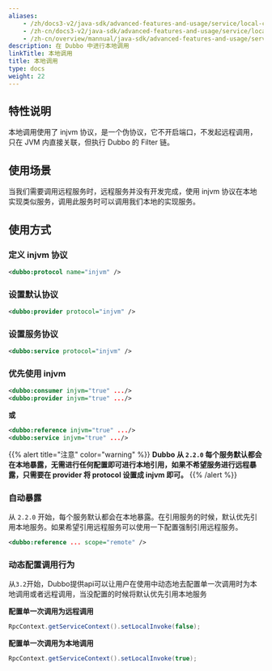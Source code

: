 ```yaml
---
aliases:
    - /zh/docs3-v2/java-sdk/advanced-features-and-usage/service/local-call/
    - /zh-cn/docs3-v2/java-sdk/advanced-features-and-usage/service/local-call/
    - /zh-cn/overview/mannual/java-sdk/advanced-features-and-usage/service/local-call/
description: 在 Dubbo 中进行本地调用
linkTitle: 本地调用
title: 本地调用
type: docs
weight: 22
---
```


## 特性说明
本地调用使用了 injvm 协议，是一个伪协议，它不开启端口，不发起远程调用，只在 JVM 内直接关联，但执行 Dubbo 的 Filter 链。

## 使用场景

当我们需要调用远程服务时，远程服务并没有开发完成，使用 injvm 协议在本地实现类似服务，调用此服务时可以调用我们本地的实现服务。

## 使用方式

### 定义 injvm 协议
```xml
<dubbo:protocol name="injvm" />
```

### 设置默认协议

```xml
<dubbo:provider protocol="injvm" />
```

### 设置服务协议

```xml
<dubbo:service protocol="injvm" />
```

### 优先使用 injvm

```xml
<dubbo:consumer injvm="true" .../>
<dubbo:provider injvm="true" .../>
```

**或**

```xml
<dubbo:reference injvm="true" .../>
<dubbo:service injvm="true" .../>
```

{{% alert title="注意" color="warning" %}}
**Dubbo 从 `2.2.0` 每个服务默认都会在本地暴露，无需进行任何配置即可进行本地引用，如果不希望服务进行远程暴露，只需要在 provider 将 protocol 设置成 injvm 即可。**
{{% /alert %}}


### 自动暴露

从 `2.2.0` 开始，每个服务默认都会在本地暴露。在引用服务的时候，默认优先引用本地服务。如果希望引用远程服务可以使用一下配置强制引用远程服务。

```xml
<dubbo:reference ... scope="remote" />
```


### 动态配置调用行为

从`3.2`开始，Dubbo提供api可以让用户在使用中动态地去配置单一次调用时为本地调用或者远程调用，当没配置的时候将默认优先引用本地服务

**配置单一次调用为远程调用**

```java
RpcContext.getServiceContext().setLocalInvoke(false);
```

**配置单一次调用为本地调用**

```java
RpcContext.getServiceContext().setLocalInvoke(true);
```

